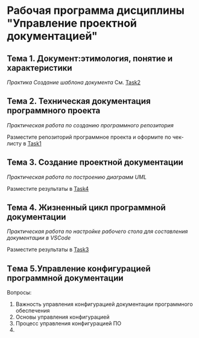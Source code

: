 # Рабочая программа дисциплины "Управление проектной документацией"

## Тема 1. Документ:этимология, понятие и характеристики

_Практика Создание шаблона документа_
См. [Task2]()
 
## Тема 2. Техническая документация программного проекта

_Практическая работа по созданию программного репозитория_

Разместите репозиторий программное проекта и оформите по чек-листу в [Task1]()


## Тема 3. Создание проектной документации

_Практическая работа по построению диаграмм UML_

Разместите результаты в [Task4]()

## Тема 4. Жизненный цикл программной документации

_Практическая работа по настройке рабочего стола для составления документации в VSCode_

Разместите результаты в [Task3]()

## Tема 5.Управление конфигурацией программной документации

Вопросы:

1. Важность управления конфигурацией документации программного обеспечения
2. Основы управления конфигурацией
3. Процесс управления конфигурацией ПО 
4. 


